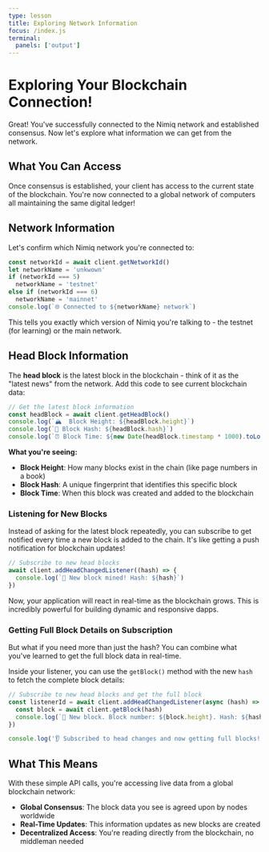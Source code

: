 ```yaml
---
type: lesson
title: Exploring Network Information
focus: /index.js
terminal:
  panels: ['output']
---
```


# Exploring Your Blockchain Connection!

Great! You've successfully connected to the Nimiq network and established consensus. Now let's explore what information we can get from the network.

## What You Can Access

Once consensus is established, your client has access to the current state of the blockchain. You're now connected to a global network of computers all maintaining the same digital ledger!

## Network Information

Let's confirm which Nimiq network you're connected to:

```js
const networkId = await client.getNetworkId()
let networkName = 'unkwown'
if (networkId === 5)
  networkName = 'testnet'
else if (networkId === 6)
  networkName = 'mainnet'
console.log(`🌐 Connected to ${networkName} network`)
```

This tells you exactly which version of Nimiq you're talking to - the testnet (for learning) or the main network.

## Head Block Information

The **head block** is the latest block in the blockchain - think of it as the "latest news" from the network. Add this code to see current blockchain data:

```js
// Get the latest block information
const headBlock = await client.getHeadBlock()
console.log(`🏔️  Block Height: ${headBlock.height}`)
console.log(`🧱 Block Hash: ${headBlock.hash}`)
console.log(`⏰ Block Time: ${new Date(headBlock.timestamp * 1000).toLocaleString()}`)
```

**What you're seeing:**

- **Block Height**: How many blocks exist in the chain (like page numbers in a book)
- **Block Hash**: A unique fingerprint that identifies this specific block
- **Block Time**: When this block was created and added to the blockchain

### Listening for New Blocks

Instead of asking for the latest block repeatedly, you can subscribe to get notified every time a new block is added to the chain. It's like getting a push notification for blockchain updates!

```js
// Subscribe to new head blocks
await client.addHeadChangedListener((hash) => {
  console.log(`🎉 New block mined! Hash: ${hash}`)
})
```

Now, your application will react in real-time as the blockchain grows. This is incredibly powerful for building dynamic and responsive dapps.

### Getting Full Block Details on Subscription

But what if you need more than just the hash? You can combine what you've learned to get the full block data in real-time.

Inside your listener, you can use the `getBlock()` method with the new `hash` to fetch the complete block details:

```js
// Subscribe to new head blocks and get the full block
const listenerId = await client.addHeadChangedListener(async (hash) => {
  const block = await client.getBlock(hash)
  console.log(`🎉 New block. Block number: ${block.height}. Hash: ${hash}`)
})

console.log('👂 Subscribed to head changes and now getting full blocks!')
```

## What This Means

With these simple API calls, you're accessing live data from a global blockchain network:

- **Global Consensus**: The block data you see is agreed upon by nodes worldwide
- **Real-Time Updates**: This information updates as new blocks are created
- **Decentralized Access**: You're reading directly from the blockchain, no middleman needed
